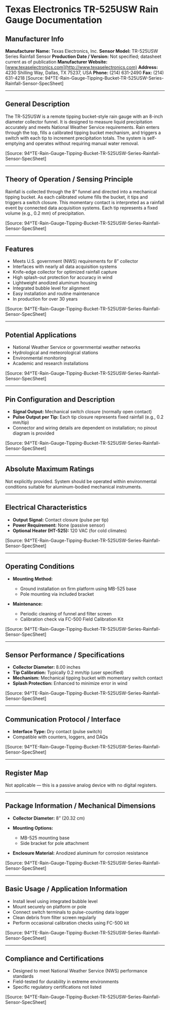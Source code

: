 # Texas Electronics TR-525USW Rain Gauge Documentation

## Manufacturer Info

**Manufacturer Name:** Texas Electronics, Inc.
**Sensor Model:** TR-525USW Series Rainfall Sensor
**Production Date / Version:** Not specified; datasheet current as of publication
**Manufacturer Website:** [www.texaselectronics.com](http://www.texaselectronics.com)
**Address:** 4230 Shilling Way, Dallas, TX 75237, USA
**Phone:** (214) 631-2490
**Fax:** (214) 631-4218
\[Source: 94†TE-Rain-Gauge-Tipping-Bucket-TR-525USW-Series-Rainfall-Sensor-SpecSheet]

---

## General Description

The TR-525USW is a remote tipping bucket-style rain gauge with an 8-inch diameter collector funnel. It is designed to measure liquid precipitation accurately and meets National Weather Service requirements. Rain enters through the top, fills a calibrated tipping bucket mechanism, and triggers a switch with each tip to increment precipitation totals. The system is self-emptying and operates without requiring manual water removal.

\[Source: 94†TE-Rain-Gauge-Tipping-Bucket-TR-525USW-Series-Rainfall-Sensor-SpecSheet]

---

## Theory of Operation / Sensing Principle

Rainfall is collected through the 8" funnel and directed into a mechanical tipping bucket. As each calibrated volume fills the bucket, it tips and triggers a switch closure. This momentary contact is interpreted as a rainfall event by connected data acquisition systems. Each tip represents a fixed volume (e.g., 0.2 mm) of precipitation.

\[Source: 94†TE-Rain-Gauge-Tipping-Bucket-TR-525USW-Series-Rainfall-Sensor-SpecSheet]

---

## Features

* Meets U.S. government (NWS) requirements for 8” collector
* Interfaces with nearly all data acquisition systems
* Knife-edge collector for optimized rainfall capture
* High splash-out protection for accuracy in wind
* Lightweight anodized aluminum housing
* Integrated bubble level for alignment
* Easy installation and routine maintenance
* In production for over 30 years

\[Source: 94†TE-Rain-Gauge-Tipping-Bucket-TR-525USW-Series-Rainfall-Sensor-SpecSheet]

---

## Potential Applications

* National Weather Service or governmental weather networks
* Hydrological and meteorological stations
* Environmental monitoring
* Academic and research installations

\[Source: 94†TE-Rain-Gauge-Tipping-Bucket-TR-525USW-Series-Rainfall-Sensor-SpecSheet]

---

## Pin Configuration and Description

* **Signal Output:** Mechanical switch closure (normally open contact)
* **Pulse Output per Tip:** Each tip closure represents fixed rainfall (e.g., 0.2 mm/tip)
* Connector and wiring details are dependent on installation; no pinout diagram is provided

\[Source: 94†TE-Rain-Gauge-Tipping-Bucket-TR-525USW-Series-Rainfall-Sensor-SpecSheet]

---

## Absolute Maximum Ratings

Not explicitly provided. System should be operated within environmental conditions suitable for aluminum-bodied mechanical instruments.

---

## Electrical Characteristics

* **Output Signal:** Contact closure (pulse per tip)
* **Power Requirement:** None (passive sensor)
* **Optional Heater (HT-525):** 120 VAC (for cold climates)

\[Source: 94†TE-Rain-Gauge-Tipping-Bucket-TR-525USW-Series-Rainfall-Sensor-SpecSheet]

---

## Operating Conditions

* **Mounting Method:**

  * Ground installation on firm platform using MB-525 base
  * Pole mounting via included bracket
* **Maintenance:**

  * Periodic cleaning of funnel and filter screen
  * Calibration check via FC-500 Field Calibration Kit

\[Source: 94†TE-Rain-Gauge-Tipping-Bucket-TR-525USW-Series-Rainfall-Sensor-SpecSheet]

---

## Sensor Performance / Specifications

* **Collector Diameter:** 8.00 inches
* **Tip Calibration:** Typically 0.2 mm/tip (user specified)
* **Mechanism:** Mechanical tipping bucket with momentary switch contact
* **Splash Protection:** Enhanced to minimize error in wind

\[Source: 94†TE-Rain-Gauge-Tipping-Bucket-TR-525USW-Series-Rainfall-Sensor-SpecSheet]

---

## Communication Protocol / Interface

* **Interface Type:** Dry contact (pulse switch)
* Compatible with counters, loggers, and DAQs

\[Source: 94†TE-Rain-Gauge-Tipping-Bucket-TR-525USW-Series-Rainfall-Sensor-SpecSheet]

---

## Register Map

Not applicable — this is a passive analog device with no digital registers.

---

## Package Information / Mechanical Dimensions

* **Collector Diameter:** 8” (20.32 cm)
* **Mounting Options:**

  * MB-525 mounting base
  * Side bracket for pole attachment
* **Enclosure Material:** Anodized aluminum for corrosion resistance

\[Source: 94†TE-Rain-Gauge-Tipping-Bucket-TR-525USW-Series-Rainfall-Sensor-SpecSheet]

---

## Basic Usage / Application Information

* Install level using integrated bubble level
* Mount securely on platform or pole
* Connect switch terminals to pulse-counting data logger
* Clean debris from filter screen regularly
* Perform occasional calibration checks using FC-500 kit

\[Source: 94†TE-Rain-Gauge-Tipping-Bucket-TR-525USW-Series-Rainfall-Sensor-SpecSheet]

---

## Compliance and Certifications

* Designed to meet National Weather Service (NWS) performance standards
* Field-tested for durability in extreme environments
* Specific regulatory certifications not listed

\[Source: 94†TE-Rain-Gauge-Tipping-Bucket-TR-525USW-Series-Rainfall-Sensor-SpecSheet]
